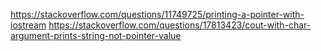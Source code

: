 https://stackoverflow.com/questions/11749725/printing-a-pointer-with-iostream
https://stackoverflow.com/questions/17813423/cout-with-char-argument-prints-string-not-pointer-value
